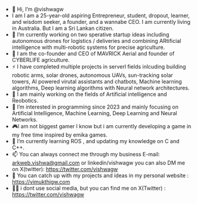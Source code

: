 - 👋 Hi, I’m @vishwagw
- I am I am a 25-year-old aspiring Entrepreneur, student, dropout, learner, and wisdom seeker, a founder, and a wannabe CEO. I am currently living in Australia. But I am a Sri Lankan citizen.
-  💞️ I’m currently working on two sperative startup ideas including autonomous drones for logistics / deliveries and combining ARtificial intelligence with multi-robotic systems for precise agriculture.
- 💼 I am the co-founder and CEO of MAVRICK Aerial and founder of CYBERLIFE agriculture.
- ⚡ I have completed multiple projects in serverl fields inlcuding building robotic arms, solar drones, autonomous UAVs, sun-tracking solar towers, AI powered virutal assistants and chatbots, Machine learning algorithms, Deep learning algorithms with Neural network architectures.
- 🤖 I am mainly working on the fields of Artificial intelligence and Reobotics. 
- 👀 I’m interested in programming since 2023 and mainly focusing on Artificial Intelligence, Machine Learning, Deep Learning and Neural Networks.
- 🎮I am not biggest gamer I know but i am currently developing a game in my free time inspired by emika games.
- 🌱 I’m currently learning ROS , and updating my knowledge on C and C++.
- 📫 You can always connect me through my business E-mail: arkweb.vishwa@gmail.com or linkedin/vishwagw you can also DM me on X(twitter): https://twitter.com/vishwagw
- 🛜 You can catch up with my projects and ideas in my personal website : https://vimukthigw.com
- 🧑‍💻 i dont use social media, but you can find me on X(Twitter) : https://twitter.com/vishwagw

<!---
vishwagw/vishwagw is a ✨ special ✨ repository because its `README.md` (this file) appears on your GitHub profile.
You can click the Preview link to take a look at your changes.
--->
